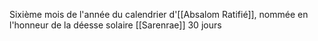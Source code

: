 Sixième mois de l'année du calendrier d'[[Absalom Ratifié]], nommée en l'honneur de la déesse solaire [[Sarenrae]]
30 jours